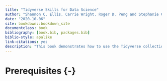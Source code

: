 ```yaml
--- 
title: "Tidyverse Skills for Data Science"
author: "Shannon C. Ellis, Carrie Wright, Roger D. Peng and Stephanie C. Hicks"
date: "2020-10-06"
site: bookdown::bookdown_site
documentclass: book
bibliography: [book.bib, packages.bib]
biblio-style: apalike
link-citations: yes
description: "This book demonstrates how to use the Tidyverse collection of packages for doing data science."
---
```


# Prerequisites {-}




